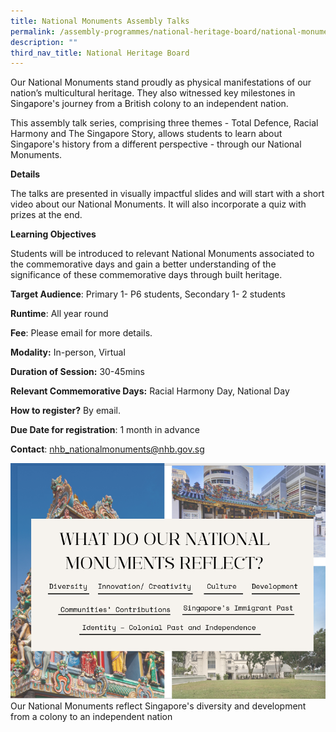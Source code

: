 ```yaml
---
title: National Monuments Assembly Talks
permalink: /assembly-programmes/national-heritage-board/national-monuments-assembly-talks/
description: ""
third_nav_title: National Heritage Board
---
```

Our National Monuments stand proudly as physical manifestations of our nation’s multicultural heritage. They also witnessed key milestones in Singapore's journey from a British colony to an independent nation.

This assembly talk series, comprising three themes - Total Defence, Racial Harmony and The Singapore Story, allows students to learn about Singapore's history from a different perspective - through our National Monuments.

**Details**

The talks are presented in visually impactful slides and will start with a short video about our National Monuments. It will also incorporate a quiz with prizes at the end.

**Learning Objectives**

Students will be introduced to relevant National Monuments associated to the commemorative days and gain a better understanding of the significance of these commemorative days through built heritage.

**Target Audience**: Primary 1- P6 students, Secondary 1- 2 students

**Runtime**: All year round

**Fee**: Please email for more details.

**Modality:** In-person, Virtual

**Duration of Session:** 30-45mins

**Relevant Commemorative Days:** Racial Harmony Day, National Day

**How to register?** By email.

**Due Date for registration**: 1 month in advance

**Contact**: nhb_nationalmonuments@nhb.gov.sg

![](/images/programme%20photo%201.PNG)
Our National Monuments reflect Singapore's diversity and development from a colony to an independent nation